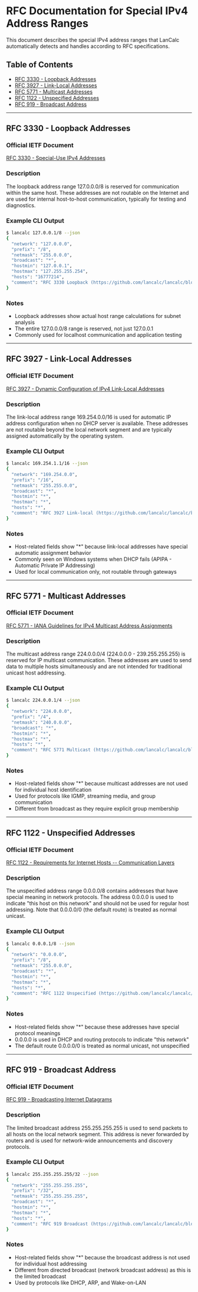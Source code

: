 # RFC Documentation for Special IPv4 Address Ranges

This document describes the special IPv4 address ranges that LanCalc automatically detects and handles according to RFC specifications.

## Table of Contents

- [RFC 3330 - Loopback Addresses](#rfc-3330---loopback-addresses)
- [RFC 3927 - Link-Local Addresses](#rfc-3927---link-local-addresses)
- [RFC 5771 - Multicast Addresses](#rfc-5771---multicast-addresses)
- [RFC 1122 - Unspecified Addresses](#rfc-1122---unspecified-addresses)
- [RFC 919 - Broadcast Address](#rfc-919---broadcast-address)

---

## RFC 3330 - Loopback Addresses

### Official IETF Document

[RFC 3330 - Special-Use IPv4 Addresses](https://tools.ietf.org/html/rfc3330)

### Description

The loopback address range 127.0.0.0/8 is reserved for communication within the same host. These addresses are not routable on the Internet and are used for internal host-to-host communication, typically for testing and diagnostics.

### Example CLI Output

```bash
$ lancalc 127.0.0.1/8 --json
{
  "network": "127.0.0.0",
  "prefix": "/8",
  "netmask": "255.0.0.0",
  "broadcast": "*",
  "hostmin": "127.0.0.1",
  "hostmax": "127.255.255.254",
  "hosts": "16777214",
  "comment": "RFC 3330 Loopback (https://github.com/lancalc/lancalc/blob/main/docs/RFC.md#rfc-3330---loopback-addresses)"
}
```

### Notes

- Loopback addresses show actual host range calculations for subnet analysis
- The entire 127.0.0.0/8 range is reserved, not just 127.0.0.1
- Commonly used for localhost communication and application testing


---

## RFC 3927 - Link-Local Addresses

### Official IETF Document

[RFC 3927 - Dynamic Configuration of IPv4 Link-Local Addresses](https://tools.ietf.org/html/rfc3927)

### Description

The link-local address range 169.254.0.0/16 is used for automatic IP address configuration when no DHCP server is available. These addresses are not routable beyond the local network segment and are typically assigned automatically by the operating system.

### Example CLI Output

```bash
$ lancalc 169.254.1.1/16 --json
{
  "network": "169.254.0.0",
  "prefix": "/16",
  "netmask": "255.255.0.0",
  "broadcast": "*",
  "hostmin": "*",
  "hostmax": "*",
  "hosts": "*",
  "comment": "RFC 3927 Link-local (https://github.com/lancalc/lancalc/blob/main/docs/RFC.md#rfc-3927---link-local-addresses)"
}
```

### Notes

- Host-related fields show "*" because link-local addresses have special automatic assignment behavior
- Commonly seen on Windows systems when DHCP fails (APIPA - Automatic Private IP Addressing)
- Used for local communication only, not routable through gateways

---

## RFC 5771 - Multicast Addresses

### Official IETF Document

[RFC 5771 - IANA Guidelines for IPv4 Multicast Address Assignments](https://tools.ietf.org/html/rfc5771)

### Description

The multicast address range 224.0.0.0/4 (224.0.0.0 - 239.255.255.255) is reserved for IP multicast communication. These addresses are used to send data to multiple hosts simultaneously and are not intended for traditional unicast host addressing.

### Example CLI Output

```bash
$ lancalc 224.0.0.1/4 --json
{
  "network": "224.0.0.0",
  "prefix": "/4",
  "netmask": "240.0.0.0",
  "broadcast": "*",
  "hostmin": "*",
  "hostmax": "*",
  "hosts": "*",
  "comment": "RFC 5771 Multicast (https://github.com/lancalc/lancalc/blob/main/docs/RFC.md#rfc-5771---multicast-addresses)"
}
```

### Notes

- Host-related fields show "*" because multicast addresses are not used for individual host identification
- Used for protocols like IGMP, streaming media, and group communication
- Different from broadcast as they require explicit group membership

---

## RFC 1122 - Unspecified Addresses

### Official IETF Document

[RFC 1122 - Requirements for Internet Hosts -- Communication Layers](https://tools.ietf.org/html/rfc1122)

### Description

The unspecified address range 0.0.0.0/8 contains addresses that have special meaning in network protocols. The address 0.0.0.0 is used to indicate "this host on this network" and should not be used for regular host addressing. Note that 0.0.0.0/0 (the default route) is treated as normal unicast.

### Example CLI Output

```bash
$ lancalc 0.0.0.1/8 --json
{
  "network": "0.0.0.0",
  "prefix": "/8",
  "netmask": "255.0.0.0",
  "broadcast": "*",
  "hostmin": "*",
  "hostmax": "*",
  "hosts": "*",
  "comment": "RFC 1122 Unspecified (https://github.com/lancalc/lancalc/blob/main/docs/RFC.md#rfc-1122---unspecified-addresses)"
}
```

### Notes

- Host-related fields show "*" because these addresses have special protocol meanings
- 0.0.0.0 is used in DHCP and routing protocols to indicate "this network"
- The default route 0.0.0.0/0 is treated as normal unicast, not unspecified

---

## RFC 919 - Broadcast Address

### Official IETF Document

[RFC 919 - Broadcasting Internet Datagrams](https://tools.ietf.org/html/rfc919)

### Description

The limited broadcast address 255.255.255.255 is used to send packets to all hosts on the local network segment. This address is never forwarded by routers and is used for network-wide announcements and discovery protocols.

### Example CLI Output

```bash
$ lancalc 255.255.255.255/32 --json
{
  "network": "255.255.255.255",
  "prefix": "/32",
  "netmask": "255.255.255.255",
  "broadcast": "*",
  "hostmin": "*",
  "hostmax": "*",
  "hosts": "*",
  "comment": "RFC 919 Broadcast (https://github.com/lancalc/lancalc/blob/main/docs/RFC.md#rfc-919---broadcast-address)"
}
```

### Notes

- Host-related fields show "*" because the broadcast address is not used for individual host addressing
- Different from directed broadcast (network broadcast address) as this is the limited broadcast
- Used by protocols like DHCP, ARP, and Wake-on-LAN
